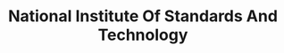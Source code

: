 ---
# This topic lives at
# https://digital.gov/topics/national-institute-of-standards-and-technology

slug: "national-institute-of-standards-and-technology"

# Topic Title
title: "National Institute Of Standards And Technology"

# description — keep it short and clear
summary: ""


# Weight
weight: 1

# For more information on managing topics,
# see https://github.com/GSA/digitalgov.gov/wiki
---